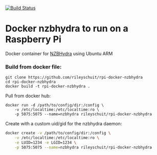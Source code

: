 [![Build Status](https://travis-ci.org/rileyschuit/rpi-docker-nzbhydra.svg?branch=master)](https://travis-ci.org/rileyschuit/rpi-docker-nzbhydra)
  
# Docker nzbhydra to run on a Raspberry Pi  
Docker container for [NZBHydra](https://github.com/theotherp/nzbhydra) using Ubuntu ARM  
### Build from docker file:  
```
git clone https://github.com/rileyschuit/rpi-docker-nzbhydra
cd rpi-docker-nzbhydra
docker build -t rpi-docker-nzbhydra .
```
  
Pull from docker hub:  
  
```
docker run -d /path/to/config/dir:/config \
    -v /etc/localtime:/etc/localtime:ro \
    -p 5075:5075 --name=nzbhydra rileyschuit/rpi-docker-nzbhydra 
```  
  
Create with a custom uid/gid for the nzbhydra daemon:

```bash
docker create -v /path/to/config/dir:/config \
    -v /etc/localtime:/etc/localtime:ro \
    -e LUID=1234 -e LGID=1234 \
    -p 5075:5075 --name=nzbhydra rileyschuit/rpi-docker-nzbhydra 
```
